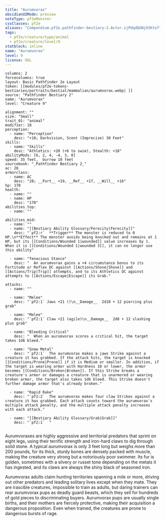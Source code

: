 ```yaml
---
title: "Aurumvorax"
obsidianUIMode: preview
noteType: pf2eMonster
cssClasses: pf2e
aliases: "Compendium.pf2e.pathfinder-bestiary-2.Actor.zjPdqdQGNjO3Kto7" 
tags:
  - pf2e/creature/type/animal
  - pf2e/creature/level/9
statblock: inline
name: "Aurumvorax"
level: 9
license: OGL
---
```


```statblock
columns: 2
forcecolumns: true
layout: Basic Pathfinder 2e Layout
token: [[modules/pf2e-tokens-bestiaries/portraits/bestial/mammalian/aurumvorax.webp| ]]
source: "Pathfinder Bestiary 2"
name: "Aurumvorax"
level: "Creature 9"

alignment: ""
size: "Small"
trait_01: "animal"
modifier: 18
perception:
  - name: "Perception"
    desc: "+18; Darkvision, Scent (Imprecise) 30 Feet"
skills:
  - name: "Skills"
    desc: "Athletics: +20 (+6 to swim), Stealth: +18"
abilityMods: [6, 2, 4, -4, 3, 0]
speed: 35 feet,  burrow 10 feet
sourcebook: "_Pathfinder Bestiary 2_"
ac: 28
armorclass:
  - name: AC
    desc: "28; __Fort__ +19, __Ref__ +17, __Will__ +16"
hp: 170
health:
  - name: ""
  - name: HP
    desc: "170"
abilities_top:
  - name: ""

abilities_mid:
  - name: ""
  - name: "[[Bestiary Ability Glossary/Ferocity|Ferocity]]"
    desc: "`pf2:r`  **Trigger** The monster is reduced to 0 HP.\n**Effect** The monster avoids being knocked out and remains at 1 HP, but its [[Conditions/Wounded 1|wounded]] value increases by 1. When it is [[Conditions/Wounded 1|wounded 3]], it can no longer use this ability"

  - name: "Tenacious Stance"
    desc: "  An aurumvorax gains a +4 circumstance bonus to its Fortitude or Reflex DC against [[Actions/Shove|Shove]] and [[Actions/Trip|Trip]] attempts, and to its Athletics DC against attempts to [[Actions/Escape|Escape]] its Grab."

attacks:
  - name: ""

  - name: "Melee"
    desc: "`pf2:1` Jaws +21 ()\n__Damage__  2d10 + 12 piercing plus grab"

  - name: "Melee"
    desc: "`pf2:1` Claw +21 (agile)\n__Damage__  2d8 + 12 slashing plus grab"

  - name: "Bleeding Critical"
    desc: "  When an aurumvorax scores a critical hit, the target takes 1d6 bleed."

  - name: "Gnaw Metal"
    desc: "`pf2:1`  The aurumvorax makes a jaws Strike against a creature it has grabbed. If the attack hits, the target is knocked [[Conditions/Prone|Prone]] if it is Medium or smaller. In addition, if the target is wearing armor with Hardness 10 or lower, the armor becomes [[Conditions/Broken|Broken]]. If this Strike breaks a creature's armor or damages a creature that is unarmored or wearing broken armor, the target also takes 1d6 bleed. This Strike doesn't further damage armor that's already broken."

  - name: "Rapid Rake"
    desc: "`pf2:2`  The aurumvorax makes four claw Strikes against a creature it has grabbed. Each attack counts toward the aurumvorax's multiple attack penalty, and the multiple attack penalty increases with each attack."

  - name: "[[Bestiary Ability Glossary/Grab|Grab]]"
    desc: "`pf2:1`  "
 
```



Aurumvoraxes are highly aggressive and territorial predators that sprint on eight legs, using their terrific strength and iron-hard claws to dig through solid stone. A typical aurumvorax is only 3 feet long but weighs more than 200 pounds, for its thick, sturdy bones are densely packed with muscle, making the creature very strong but a notoriously poor swimmer. Its fur is golden, sometimes with a silvery or russet tone depending on the metals it has ingested, and its claws are always the shiny black of seasoned iron.

Aurumvorax adults claim hunting territories spanning a mile or more, driving out other predators and leading solitary lives except when they mate. They are irascible creatures, impossible to train as adults, but daring trainers can rear aurumvorax pups as deadly guard beasts, which they sell for hundreds of gold pieces to discriminating buyers. Aurumvorax pups are usually single births, and their mothers are fiercely protective, making their acquisition a dangerous proposition. Even when trained, the creatures are prone to dangerous bursts of rage.
